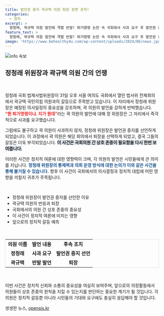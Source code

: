 ```yaml
---
title: 발언권 중지 곽규택 의원 퇴장 장면 포착!
categories:
  - 정치
excerpt: >
  정청래, 곽규택 의원 발언에 격렬 반발! 퇴거명령 논란 속 국회에서 사과 요구 후 발언권 중지 선언. 극한 대치의 현장을 전합니다!
feature_text: >
  정청래, 곽규택 의원 발언에 격렬 반발! 퇴거명령 논란 속 국회에서 사과 요구 후 발언권 중지 선언. 극한 대치의 현장을 전합니다!
image: 'https://www.behealthy4u.com/wp-content/uploads/2024/06/news.jpg'
---
```


<p><img src="https://www.behealthy4u.com/wp-content/uploads/2024/06/news.jpg" alt="info 속보" /></p>

<h2 data-ke-size="size26">정청래 위원장과 곽규택 의원 간의 언쟁</h2>

<p data-ke-size="size16">&nbsp;</p>

<p>정청래 국회 법제사법위원장이 31일 오후 서울 여의도 국회에서 열린 법사위 전체회의에서 곽규택 국민의힘 의원과의 갈등으로 주목받고 있습니다. 이 자리에서 정청래 위원장은 예정된 의사일정의 중요성을 강조하며, 곽 의원의 발언을 강하게 반박했습니다. <b><span style="color: #ee2323;">“뭔 퇴거명령이냐. 지가 뭔데”</span></b>라는 곽 의원의 발언에 대해 정 위원장은 그 자리에서 즉각적으로 사과를 요구했습니다.</p>

<p>그럼에도 불구하고 곽 의원이 사과하지 않자, 정청래 위원장은 발언권 중지를 선언하게 되었습니다. 이 과정에서 곽 의원은 해당 회의에서 퇴장을 선택하게 되었고, 결국 그들의 갈등은 더욱 부각되었습니다. <b><span style="background-color: #21538527;">이 사건은 국회의원 간 상호 존중이 필요함을 다시 한번 보여줍니다.</span></b></p>

<p>이러한 사건은 정치적 여론에 대한 영향력이 크며, 각 의원의 발언은 시민들에게 큰 의미를 지닙니다. <b><span style="color: #1a5490;">정청래 위원장의 통제력과 의회 운영 방식에 대한 논의가 이와 같은 사건을 통해 불거질 수 있습니다.</span></b> 향후 이 사건이 국회에서의 의사결정과 정치적 대립에 어떤 영향을 끼칠지 귀추가 주목됩니다.</p>

<p data-ke-size="size16">&nbsp;</p>

<ul>
<li>정청래 위원장이 발언권 중지를 선언한 이유</li>
<li>곽규택 의원의 반응과 퇴장</li>
<li>국회에서의 의원 간 상호 존중의 중요성</li>
<li>이 사건이 정치적 여론에 미치는 영향</li>
<li>앞으로의 정치적 갈등 예측</li>
</ul>

<p data-ke-size="size16">&nbsp;</p>

<table style="width: 100%; border-collapse: collapse; border: 1px solid #ddd;">
<tr>
<td style="text-align: center; height: 17px;"><b>의원 이름</b></td>
<td style="text-align: center; height: 17px;"><b>발언 내용</b></td>
<td style="text-align: center; height: 17px;"><b>후속 조치</b></td>
</tr>
<tr>
<td style="text-align: center; height: 17px;"><b>정청래</b></td>
<td style="text-align: center; height: 17px;"><b>사과 요구</b></td>
<td style="text-align: center; height: 17px;"><b>발언권 중지 선언</b></td>
</tr>
<tr>
<td style="text-align: center; height: 17px;"><b>곽규택</b></td>
<td style="text-align: center; height: 17px;"><b>반발 발언</b></td>
<td style="text-align: center; height: 17px;"><b>퇴장</b></td>
</tr>
</table>

<p data-ke-size="size16">&nbsp;</p>

<p>이번 사건은 정치적 신뢰와 소통의 중요성을 여실히 보여주며, 앞으로의 의정활동에서 의원들이 상호 존중의 원칙을 지킬 수 있는지를 판단하는 중요한 계기가 될 것입니다. 각 의원은 정치적 갈등뿐 아니라 시민들의 기대와 요구에도 충실히 응답해야 할 것입니다.</p>
생생한 뉴스, <a href="https://opensis.kr" rel="dofollow">opensis.kr</a>


